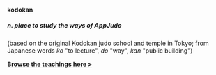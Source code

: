 #### kodokan
##### *n.* place to study the ways of AppJudo  
(based on the original Kodokan judo school and temple in Tokyo; from Japanese words *ko* "to lecture", *do* "way", *kan* "public building")

**<a href="https://github.com/appjudo/u/wiki">Browse the teachings here &gt;</a>**
